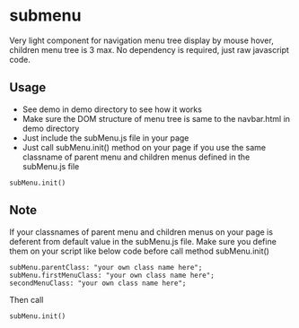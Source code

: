 # submenu
<p>Very light component for navigation menu tree display by mouse hover, children menu tree is 3 max. No dependency is required, just raw javascript code.</p>

<h2>Usage</h2>
<ul>
<li>See demo in demo directory to see how it works</li>
<li>Make sure the DOM structure of menu tree is same to the navbar.html in demo directory</li>
<li>Just include the <bold>subMenu.js</bold> file in your page</li>
<li>Just call <bold>subMenu.init()</bold> method on your page if you use the same classname of parent menu and children menus defined in the subMenu.js file</li>
</ul>
<pre><code>subMenu.init()</code></pre>

<h2>Note</h2>
<p>If your classnames of parent menu and children menus on your page is deferent from default value in the subMenu.js file. Make sure you define them on your script like below code before call method <span>subMenu.init()</span></p>
<pre><code>subMenu.parentClass: "your own class name here";</code>
<code>subMenu.firstMenuClass: "your own class name here";</code>
<code>secondMenuClass: "your own class name here";</code></pre>
<p>Then call </p>
<pre><code>subMenu.init()</code></pre>
